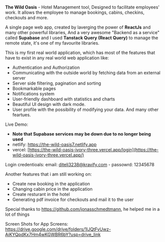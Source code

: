 **The Wild Oasis** - Hotel Management tool, Designed to facilitate employees' work.
It allows the employee to manage bookings, cabins, checkins, checkouts and more.

A single page web app, created by laverging the power of **ReactJs** and many other powerful libraries, And a very awesome "Backend as a service" called **Supabase** and I used **Tanstack Query (React Query)** to manage the remote state, it's one of my favourite libraries.

This is my first real world application, which has most of the features that have to exist in any real world web application like:

- Authentication and Authorization
- Communicating with the outside world by fetching data from an external server
- Server side filtering, pagination and sorting
- Bookmarkable pages
- Notifications system
- User-friendly dashboard with statistics and charts
- Beautiful UI design with dark mode.
- User profile with the possibility of modifying your data.
  And many other feartues.

Live Demo:

- **Note that Supabase services may be down due to no longer being used**
- netlify: https://the-wild-oasis7.netlify.app
- vercel: [https://the-wild-oasis-ivory-three.vercel.app/login](https://the-wild-oasis-ivory-three.vercel.app/)

Login credentioals: email: diteli3238@kravify.com - passowrd: 12345678

Another features that i am still working on:

- Create new booking in the application
- Changing cabin price in the application
- Create resturant in the hotel
- Generating pdf invoice for checkouts and mail it to the user

Special thanks to https://github.com/jonasschmedtmann, he helped me in a lot of things

Screen Shots for App Screens: https://drive.google.com/drive/folders/1lJQtFvUwz-AiKYQpdKx7Hm4wKGWBR6bY?usp=drive_link
